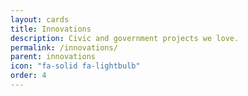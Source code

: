 ```yaml
---
layout: cards
title: Innovations
description: Civic and government projects we love.
permalink: /innovations/
parent: innovations
icon: "fa-solid fa-lightbulb"
order: 4
---
```


